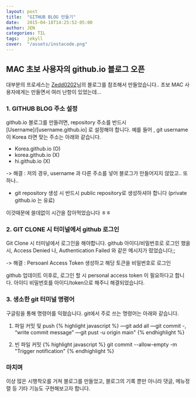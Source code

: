 ```yaml
---
layout: post
title:  "GITHUB BLOG 만들기"
date:   2015-04-18T14:25:52-05:00
author: JEN
categories: TIL
tags:	jekyll
cover:  "/assets/instacode.png"
---
```


## MAC 초보 사용자의 github.io 블로그 오픈

대부분의 프로세스는
[Zedd0202][refBlog]님의 블로그를 참조해서 만들었습니다.. 초보 MAC 사용자에게는 만들면서 여러 난항이 있었는데...



### 1. GITHUB BLOG 주소 설정

github.io 블로그를 만들려면, repository 주소를 반드시 [Username]/[username.github.io] 로 설정해야 합니다.
예를 들어 , git username이 Korea 라면 맞는 주소는 아래와 같습니다.
  - Korea.github.io (O)
  - korea.github.io (X)
  - hi.github.io (X)

-> 해결 : 저의 경우, username 과 다른 주소를 넣어 블로그가 만들어지지 않았고.. 또 하나..

  - git repository 생성 시 반드시 public repository로 생성하셔야 합니다 (private github.io 는 유료)

이것때문에 쓸데없이 시간을 잡아먹었습니다 ㅎㅎ







### 2. GIT CLONE 시 터미널에서 github 로그인
Git Clone 시 터미널에서 로그인을 해야합니다.
github 아이디/비밀번호로 로그인 했을 시, Access Denied 나, Authentication Failed 와 같은 메시지가 떴었습니다;;

-> 해결 : Persoanl Access Token  생성하고 해당 토큰을 비밀번호로 로그인

github 업데이트 이후로, 로그인 할 시 personal access token 이 필요하다고 합니다.
아이디 비밀번호를 아이디/token으로 해주니 해결되었습니다.




### 3. 생소한 git 터미널 명령어
구글링을 통해 명령어를 익혔습니다.
git에서 주로 쓰는 명령어는 아래와 같습니다.

1) 파일 커밋 및 push
{% highlight javascript %}
—git add all
—git commit -, “write commit message”
—git pust -u origin main"
{% endhighlight %}

2) 빈 파일 커밋
{% highlight javascript %}
git commit --allow-empty -m "Trigger notification"
{% endhighlight %}


### 마치며
이상 많은 시행착오를 거쳐 블로그를 만들었고, 블로그의 기록 뿐만 아니라 댓글, 메뉴정렬 등 기타 기능도 구현해보고자 합니다.



[refBlog]:      https://zeddios.tistory.com/1222?category=682196
